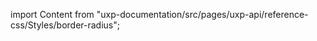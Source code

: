 
import Content from "uxp-documentation/src/pages/uxp-api/reference-css/Styles/border-radius";

<Content query="product=xd"/>
